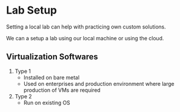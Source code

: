 # Lab Setup

Setting a local lab can help with practicing own custom solutions.

We can a setup a lab using our local machine or using the cloud.

## Virtualization Softwares

1. Type 1
	- Installed on bare metal
	- Used on enterprises and production environment where large production of VMs are required
2. Type 2
	- Run on existing OS